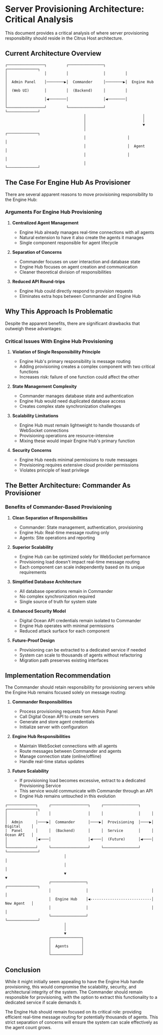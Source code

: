# Server Provisioning Architecture: Critical Analysis

This document provides a critical analysis of where server provisioning responsibility should reside in the Citrus Host architecture.

## Current Architecture Overview

```
┌─────────────────┐         ┌────────────────┐         ┌──────────────┐
│                 │         │                │         │              │
│  Admin Panel    │────────▶│  Commander     │────────▶│  Engine Hub  │
│  (Web UI)       │         │  (Backend)     │         │              │
│                 │◀────────│                │◀────────│              │
└─────────────────┘         └────────────────┘         └──────────────┘
                                    │                          │
                                    │                          │
                                    │                          ▼
                                    │                   ┌──────────────┐
                                    │                   │              │
                                    │                   │  Agent       │
                                    │                   │              │
                                    │                   └──────────────┘
```

## The Case For Engine Hub As Provisioner

There are several apparent reasons to move provisioning responsibility to the Engine Hub:

### Arguments For Engine Hub Provisioning

1. **Centralized Agent Management**
   - Engine Hub already manages real-time connections with all agents
   - Natural extension to have it also create the agents it manages
   - Single component responsible for agent lifecycle

2. **Separation of Concerns**
   - Commander focuses on user interaction and database state
   - Engine Hub focuses on agent creation and communication
   - Cleaner theoretical division of responsibilities

3. **Reduced API Round-trips**
   - Engine Hub could directly respond to provision requests
   - Eliminates extra hops between Commander and Engine Hub

## Why This Approach Is Problematic

Despite the apparent benefits, there are significant drawbacks that outweigh these advantages:

### Critical Issues With Engine Hub Provisioning

1. **Violation of Single Responsibility Principle**
   - Engine Hub's primary responsibility is message routing
   - Adding provisioning creates a complex component with two critical functions
   - Increases risk: failure of one function could affect the other

2. **State Management Complexity**
   - Commander manages database state and authentication
   - Engine Hub would need duplicated database access
   - Creates complex state synchronization challenges

3. **Scalability Limitations**
   - Engine Hub must remain lightweight to handle thousands of WebSocket connections
   - Provisioning operations are resource-intensive
   - Mixing these would impair Engine Hub's primary function

4. **Security Concerns**
   - Engine Hub needs minimal permissions to route messages
   - Provisioning requires extensive cloud provider permissions
   - Violates principle of least privilege

## The Better Architecture: Commander As Provisioner

### Benefits of Commander-Based Provisioning

1. **Clean Separation of Responsibilities**
   - Commander: State management, authentication, provisioning
   - Engine Hub: Real-time message routing only
   - Agents: Site operations and reporting

2. **Superior Scalability**
   - Engine Hub can be optimized solely for WebSocket performance
   - Provisioning load doesn't impact real-time message routing
   - Each component can scale independently based on its unique requirements

3. **Simplified Database Architecture**
   - All database operations remain in Commander
   - No complex synchronization required
   - Single source of truth for system state

4. **Enhanced Security Model**
   - Digital Ocean API credentials remain isolated to Commander
   - Engine Hub operates with minimal permissions
   - Reduced attack surface for each component

5. **Future-Proof Design**
   - Provisioning can be extracted to a dedicated service if needed
   - System can scale to thousands of agents without refactoring
   - Migration path preserves existing interfaces

## Implementation Recommendation

The Commander should retain responsibility for provisioning servers while the Engine Hub remains focused solely on message routing:

1. **Commander Responsibilities**
   - Process provisioning requests from Admin Panel
   - Call Digital Ocean API to create servers
   - Generate and store agent credentials
   - Initialize server with configuration

2. **Engine Hub Responsibilities**
   - Maintain WebSocket connections with all agents
   - Route messages between Commander and agents
   - Manage connection state (online/offline)
   - Handle real-time status updates

3. **Future Scalability**
   - If provisioning load becomes excessive, extract to a dedicated Provisioning Service
   - This service would communicate with Commander through an API
   - Engine Hub remains untouched in this evolution

```
┌─────────────┐     ┌─────────────────┐     ┌────────────────┐     ┌──────────────┐
│             │     │                 │     │                │     │              │
│  Admin      │────▶│  Commander      │────▶│  Provisioning  │────▶│  Digital     │
│  Panel      │     │  (Backend)      │     │  Service       │     │  Ocean API   │
│             │◀────│                 │◀────│  (Future)      │◀────│              │
└─────────────┘     └─────────────────┘     └────────────────┘     └──────────────┘
                           │                                              │
                           │                                              │
                           ▼                                              ▼
                    ┌────────────────┐                             ┌──────────────┐
                    │                │                             │              │
                    │  Engine Hub    │◀----------------------------│  New Agent   │
                    │                │                             │              │
                    └────────────────┘                             └──────────────┘
                           │
                           │
                           ▼
                    ┌──────────────┐
                    │              │
                    │  Agents      │
                    │              │
                    └──────────────┘
```

## Conclusion

While it might initially seem appealing to have the Engine Hub handle provisioning, this would compromise the scalability, security, and architectural integrity of the system. The Commander should remain responsible for provisioning, with the option to extract this functionality to a dedicated service if scale demands it.

The Engine Hub should remain focused on its critical role: providing efficient real-time message routing for potentially thousands of agents. This strict separation of concerns will ensure the system can scale effectively as the agent count grows. 